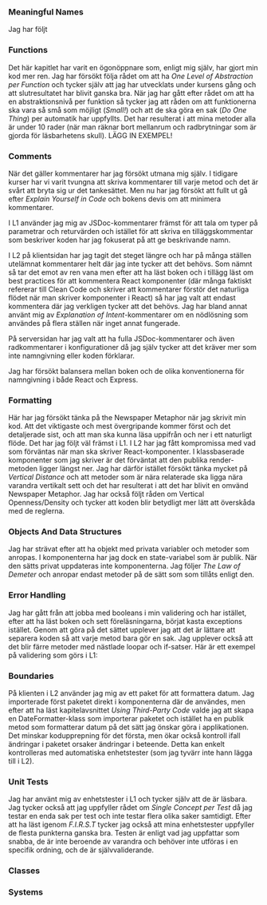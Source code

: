 ### Meaningful Names
Jag har följt 

### Functions
Det här kapitlet har varit en ögonöppnare som, enligt mig själv, har gjort min kod mer ren. Jag har försökt följa rådet om att ha *One Level of Abstraction per Function* och tycker själv att jag har utvecklats under kursens gång och att slutresultatet har blivit ganska bra. När jag har gått efter rådet om att ha en abstraktionsnivå per funktion så tycker jag att råden om att funktionerna ska vara så små som möjligt (*Small!*) och att de ska göra en sak (*Do One Thing*) per automatik har uppfyllts. Det har resulterat i att mina metoder alla är under 10 rader (när man räknar bort mellanrum och radbrytningar som är gjorda för läsbarhetens skull). LÄGG IN EXEMPEL!

### Comments
När det gäller kommentarer har jag försökt utmana mig själv. I tidigare kurser har vi varit tvungna att skriva kommentarer till varje metod och det är svårt att bryta sig ur det tankesättet. Men nu har jag försökt att fullt ut gå efter *Explain Yourself in Code* och bokens devis om att minimera kommentarer.

I L1 använder jag mig av JSDoc-kommentarer främst för att tala om typer på parametrar och returvärden och istället för att skriva en tilläggskommentar som beskriver koden har jag fokuserat på att ge beskrivande namn. 

I L2 på klientsidan har jag tagit det steget längre och har på många ställen utelämnat kommentarer helt där jag inte tycker att det behövs. Som nämnt så tar det emot av ren vana men efter att ha läst boken och i tillägg läst om best practices för att kommentera React komponenter (där många faktiskt refererar till Clean Code och skriver att kommentarer förstör det naturliga flödet när man skriver komponenter i React) så har jag valt att endast kommentera där jag verkligen tycker att det behövs. Jag har bland annat använt mig av *Explanation of Intent*-kommentarer om en nödlösning som användes på flera ställen när inget annat fungerade.

På serversidan har jag valt att ha fulla JSDoc-kommentarer och även radkommentarer i konfigurationer då jag själv tycker att det kräver mer som inte namngivning eller koden förklarar.

Jag har försökt balansera mellan boken och de olika konventionerna för namngivning i både React och Express.

### Formatting
Här har jag försökt tänka på the Newspaper Metaphor när jag skrivit min kod. Att det viktigaste och mest övergripande kommer först och det detaljerade sist, och att man ska kunna läsa uppifrån och ner i ett naturligt flöde. Det har jag följt väl främst i L1. I L2 har jag fått kompromissa med vad som förväntas när man ska skriver React-komponenter. I klassbaserade komponenter som jag skriver är det förväntat att den publika render-metoden ligger längst ner. Jag har därför istället försökt tänka mycket på *Vertical Distance* och att metoder som är nära relaterade ska ligga nära varandra vertikalt sett och det har resulterat i att det har blivit en omvänd Newspaper Metaphor. Jag har också följt råden om Vertical Openness/Density och tycker att koden blir betydligt mer lätt att överskåda med de reglerna.

### Objects And Data Structures
Jag har strävat efter att ha objekt med privata variabler och metoder som anropas. I komponenterna har jag dock en state-variabel som är publik. När den sätts privat uppdateras inte komponenterna. Jag följer *The Law of Demeter* och anropar endast metoder på de sätt som som tillåts enligt den.  

### Error Handling
Jag har gått från att jobba med booleans i min validering och har istället, efter att ha läst boken och sett föreläsningarna, börjat kasta exceptions istället. Genom att göra på det sättet upplever jag att det är lättare att separera koden så att varje metod bara gör en sak. Jag upplever också att det blir färre metoder med nästlade loopar och if-satser. Här är ett exempel på validering som görs i L1:

### Boundaries
På klienten i L2 använder jag mig av ett paket för att formattera datum. Jag importerade först paketet direkt i komponenterna där de användes, men efter att ha läst kapitelavsnittet *Using Third-Party Code* valde jag att skapa en DateFormatter-klass som importerar paketet och istället ha en publik metod som formatterar datum på det sätt jag önskar göra i applikationen. Det minskar kodupprepning för det första, men ökar också kontroll ifall ändringar i paketet orsaker ändringar i beteende. Detta kan enkelt kontrolleras med automatiska enhetstester (som jag tyvärr inte hann lägga till i L2).

### Unit Tests
Jag har använt mig av enhetstester i L1 och tycker själv att de är läsbara. Jag tycker också att jag uppfyller rådet om *Single Concept per Test* då jag testar en enda sak per test och inte testar flera olika saker samtidigt. Efter att ha läst igenom *F.I.R.S.T* tycker jag också att mina enhetstester uppfyller de flesta punkterna ganska bra. Testen är enligt vad jag uppfattar som snabba, de är inte beroende av varandra och behöver inte utföras i en specifik ordning, och de är självvaliderande. 

### Classes


### Systems

